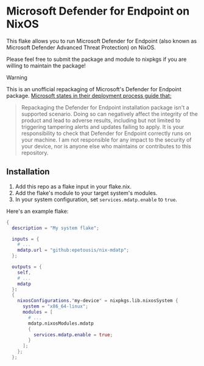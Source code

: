 # Microsoft Defender for Endpoint on NixOS

This flake allows you to run Microsoft Defender for Endpoint (also known as Microsoft Defender Advanced Threat Protection) on NixOS.

Please feel free to submit the package and module to nixpkgs if you are willing to maintain the package!

> [!WARNING]  
> This is an unofficial repackaging of Microsoft's Defender for Endpoint package. [Microsoft states in their deployment process guide that:](https://learn.microsoft.com/en-us/defender-endpoint/linux-installer-script#deployment-process)
> > Repackaging the Defender for Endpoint installation package isn't a supported scenario. Doing so can negatively affect the integrity of the product and lead to adverse results, including but not limited to triggering tampering alerts and updates failing to apply.
> It is your responsibility to check that Defender for Endpoint correctly runs on your machine. I am not responsible for any impact to the security of your device, nor is anyone else who maintains or contributes to this repository.

## Installation

1. Add this repo as a flake input in your flake.nix.
2. Add the flake's module to your target system's modules.
3. In your system configuration, set `services.mdatp.enable` to `true`.

Here's an example flake:

```nix
{
  description = "My system flake";

  inputs = {
    # ...
    mdatp.url = "github:epetousis/nix-mdatp";
  };

  outputs = {
    self,
    # ...
    mdatp
  }:
  {
    nixosConfigurations."my-device" = nixpkgs.lib.nixosSystem {
      system = "x86_64-linux";
      modules = [
        # ...
        mdatp.nixosModules.mdatp
		{
		  services.mdatp.enable = true;
		}
      ];
    };
  };
```
